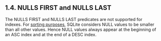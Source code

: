 ## 1\.4\. NULLS FIRST and NULLS LAST


The NULLS FIRST and NULLS LAST predicates are not supported
for indexes. For [sorting purposes](datatype3.html#sortorder), SQLite considers NULL values 
to be smaller than all other values. Hence NULL values always appear at
the beginning of an ASC index and at the end of a DESC index.



